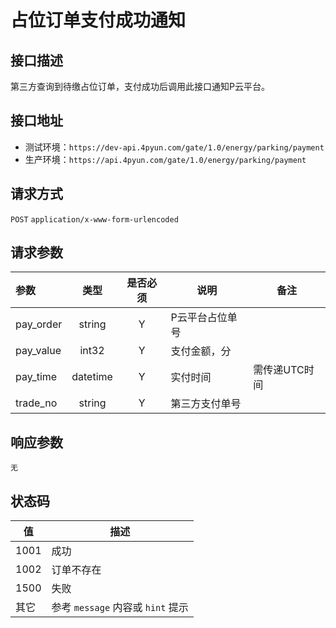 # 占位订单支付成功通知

## 接口描述
第三方查询到待缴占位订单，支付成功后调用此接口通知P云平台。

## 接口地址
- 测试环境：`https://dev-api.4pyun.com/gate/1.0/energy/parking/payment`
- 生产环境：`https://api.4pyun.com/gate/1.0/energy/parking/payment`

## 请求方式
`POST`
`application/x-www-form-urlencoded`

## 请求参数
| 参数        |    类型    | 是否必须 | 说明       | 备注       |
|:----------|:--------:|:----:|----------|----------|
| pay_order |  string  |  Y   | P云平台占位单号 |          |
| pay_value |  int32   |  Y   | 支付金额，分   |          |
| pay_time  | datetime |  Y   | 实付时间     | 需传递UTC时间 |
| trade_no  |  string  |  Y   | 第三方支付单号  |          |

## 响应参数
`无`

## 状态码
| 值    | 描述                         |
|------|----------------------------|
| 1001 | 成功                         |
| 1002 | 订单不存在                      |
| 1500 | 失败                         |
| 其它   | 参考 `message` 内容或 `hint` 提示 |